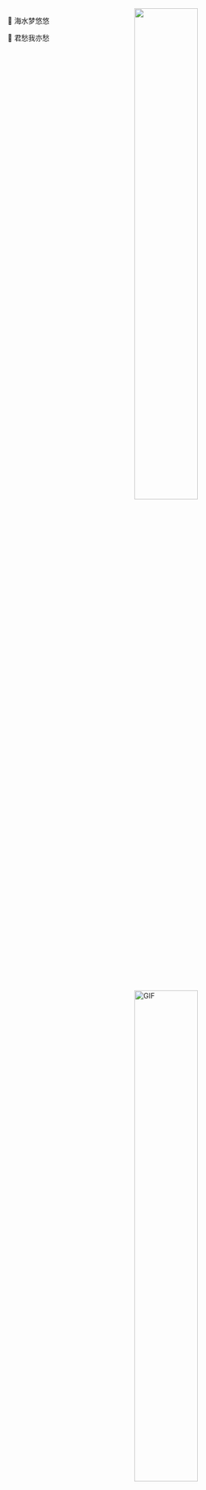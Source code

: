 <img align="right" src="https://github-readme-stats.vercel.app/api?username=bewhale&show_icons=true&theme=tokyonight&hide_border=true" width="50%" height="auto">
<img align="right" alt="GIF" src="https://media.giphy.com/media/836HiJc7pgzy8iNXCn/giphy.gif" width="50%" height="auto" />

🐳 海水梦悠悠



🐳 君愁我亦愁

